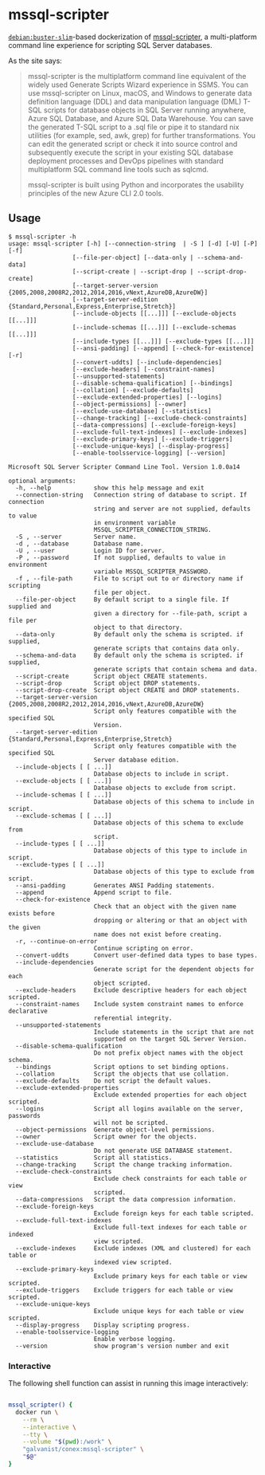 # mssql-scripter

[`debian:buster-slim`](https://hub.docker.com/_/debian/)-based dockerization of [mssql-scripter](https://github.com/microsoft/mssql-scripter), a multi-platform command line experience for scripting SQL Server databases.

As the site says:

> mssql-scripter is the multiplatform command line equivalent of the widely used Generate Scripts Wizard experience in SSMS. You can use mssql-scripter on Linux, macOS, and Windows to generate data definition language (DDL) and data manipulation language (DML) T-SQL scripts for database objects in SQL Server running anywhere, Azure SQL Database, and Azure SQL Data Warehouse. You can save the generated T-SQL script to a .sql file or pipe it to standard nix utilities (for example, sed, awk, grep) for further transformations. You can edit the generated script or check it into source control and subsequently execute the script in your existing SQL database deployment processes and DevOps pipelines with standard multiplatform SQL command line tools such as sqlcmd.
>
> mssql-scripter is built using Python and incorporates the usability principles of the new Azure CLI 2.0 tools.

## Usage

```
$ mssql-scripter -h
usage: mssql-scripter [-h] [--connection-string  | -S ] [-d] [-U] [-P] [-f]
                  [--file-per-object] [--data-only | --schema-and-data]
                  [--script-create | --script-drop | --script-drop-create]
                  [--target-server-version {2005,2008,2008R2,2012,2014,2016,vNext,AzureDB,AzureDW}]
                  [--target-server-edition {Standard,Personal,Express,Enterprise,Stretch}]
                  [--include-objects [[...]]] [--exclude-objects [[...]]]
                  [--include-schemas [[...]]] [--exclude-schemas [[...]]]
                  [--include-types [[...]]] [--exclude-types [[...]]]
                  [--ansi-padding] [--append] [--check-for-existence] [-r]
                  [--convert-uddts] [--include-dependencies]
                  [--exclude-headers] [--constraint-names]
                  [--unsupported-statements]
                  [--disable-schema-qualification] [--bindings]
                  [--collation] [--exclude-defaults]
                  [--exclude-extended-properties] [--logins]
                  [--object-permissions] [--owner]
                  [--exclude-use-database] [--statistics]
                  [--change-tracking] [--exclude-check-constraints]
                  [--data-compressions] [--exclude-foreign-keys]
                  [--exclude-full-text-indexes] [--exclude-indexes]
                  [--exclude-primary-keys] [--exclude-triggers]
                  [--exclude-unique-keys] [--display-progress]
                  [--enable-toolsservice-logging] [--version]

Microsoft SQL Server Scripter Command Line Tool. Version 1.0.0a14

optional arguments:
  -h, --help            show this help message and exit
  --connection-string   Connection string of database to script. If connection
                        string and server are not supplied, defaults to value
                        in environment variable
                        MSSQL_SCRIPTER_CONNECTION_STRING.
  -S , --server         Server name.
  -d , --database       Database name.
  -U , --user           Login ID for server.
  -P , --password       If not supplied, defaults to value in environment
                        variable MSSQL_SCRIPTER_PASSWORD.
  -f , --file-path      File to script out to or directory name if scripting
                        file per object.
  --file-per-object     By default script to a single file. If supplied and
                        given a directory for --file-path, script a file per
                        object to that directory.
  --data-only           By default only the schema is scripted. if supplied,
                        generate scripts that contains data only.
  --schema-and-data     By default only the schema is scripted. if supplied,
                        generate scripts that contain schema and data.
  --script-create       Script object CREATE statements.
  --script-drop         Script object DROP statements.
  --script-drop-create  Script object CREATE and DROP statements.
  --target-server-version {2005,2008,2008R2,2012,2014,2016,vNext,AzureDB,AzureDW}
                        Script only features compatible with the specified SQL
                        Version.
  --target-server-edition {Standard,Personal,Express,Enterprise,Stretch}
                        Script only features compatible with the specified SQL
                        Server database edition.
  --include-objects [ [ ...]]
                        Database objects to include in script.
  --exclude-objects [ [ ...]]
                        Database objects to exclude from script.
  --include-schemas [ [ ...]]
                        Database objects of this schema to include in script.
  --exclude-schemas [ [ ...]]
                        Database objects of this schema to exclude from
                        script.
  --include-types [ [ ...]]
                        Database objects of this type to include in script.
  --exclude-types [ [ ...]]
                        Database objects of this type to exclude from script.
  --ansi-padding        Generates ANSI Padding statements.
  --append              Append script to file.
  --check-for-existence
                        Check that an object with the given name exists before
                        dropping or altering or that an object with the given
                        name does not exist before creating.
  -r, --continue-on-error
                        Continue scripting on error.
  --convert-uddts       Convert user-defined data types to base types.
  --include-dependencies
                        Generate script for the dependent objects for each
                        object scripted.
  --exclude-headers     Exclude descriptive headers for each object scripted.
  --constraint-names    Include system constraint names to enforce declarative
                        referential integrity.
  --unsupported-statements
                        Include statements in the script that are not
                        supported on the target SQL Server Version.
  --disable-schema-qualification
                        Do not prefix object names with the object schema.
  --bindings            Script options to set binding options.
  --collation           Script the objects that use collation.
  --exclude-defaults    Do not script the default values.
  --exclude-extended-properties
                        Exclude extended properties for each object scripted.
  --logins              Script all logins available on the server, passwords
                        will not be scripted.
  --object-permissions  Generate object-level permissions.
  --owner               Script owner for the objects.
  --exclude-use-database
                        Do not generate USE DATABASE statement.
  --statistics          Script all statistics.
  --change-tracking     Script the change tracking information.
  --exclude-check-constraints
                        Exclude check constraints for each table or view
                        scripted.
  --data-compressions   Script the data compression information.
  --exclude-foreign-keys
                        Exclude foreign keys for each table scripted.
  --exclude-full-text-indexes
                        Exclude full-text indexes for each table or indexed
                        view scripted.
  --exclude-indexes     Exclude indexes (XML and clustered) for each table or
                        indexed view scripted.
  --exclude-primary-keys
                        Exclude primary keys for each table or view scripted.
  --exclude-triggers    Exclude triggers for each table or view scripted.
  --exclude-unique-keys
                        Exclude unique keys for each table or view scripted.
  --display-progress    Display scripting progress.
  --enable-toolsservice-logging
                        Enable verbose logging.
  --version             show program's version number and exit
```

### Interactive

The following shell function can assist in running this image interactively:

```sh

mssql_scripter() {
  docker run \
    --rm \
    --interactive \
    --tty \
    --volume "$(pwd):/work" \
    "galvanist/conex:mssql-scripter" \
    "$@"
}

```
